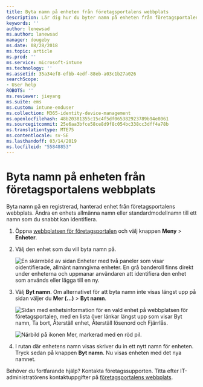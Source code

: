```yaml
---
title: Byta namn på enheten från företagsportalens webbplats
description: Lär dig hur du byter namn på enheten från företagsportalens webbplats.
keywords: ''
author: lenewsad
ms.author: lanewsad
manager: dougeby
ms.date: 08/28/2018
ms.topic: article
ms.prod: ''
ms.service: microsoft-intune
ms.technology: ''
ms.assetid: 35a34ef8-efbb-4edf-88eb-a03c1b27a026
searchScope:
- User help
ROBOTS: ''
ms.reviewer: jieyang
ms.suite: ems
ms.custom: intune-enduser
ms.collection: M365-identity-device-management
ms.openlocfilehash: 48b20381355c15c4f5df065382923789b94e8061
ms.sourcegitcommit: 25e6aa3bfce58ce8d9f8c054bc338cc3dff4a78b
ms.translationtype: MTE75
ms.contentlocale: sv-SE
ms.lasthandoff: 03/14/2019
ms.locfileid: "55848853"
---
```

# <a name="rename-your-device-from-the-company-portal-website"></a>Byta namn på enheten från företagsportalens webbplats

Byta namn på en registrerad, hanterad enhet från företagsportalens webbplats. Ändra en enhets allmänna namn eller standardmodellnamn till ett namn som du snabbt kan identifiera.

1. Öppna [webbplatsen för företagsportalen](https://portal.manage.microsoft.com) och välj knappen __Meny__ > __Enheter__.  

2. Välj den enhet som du vill byta namn på.

    ![En skärmbild av sidan Enheter med två paneler som visar oidentifierade, allmänt namngivna enheter. En grå banderoll finns direkt under enheterna och uppmanar användaren att identifiera den enhet som används eller lägga till en ny.](./media/rename-reset-device-step2-1808.png)   

3. Välj **Byt namn**. Om alternativet för att byta namn inte visas längst upp på sidan väljer du **Mer (…)** > **Byt namn**.   

   ![Sidan med enhetsinformation för en vald enhet på webbplatsen för företagsportalen, med en lista över länkar längst upp som visar Byt namn, Ta bort, Återställ enhet, Återställ lösenord och Fjärrlås. ](./media/rename-reset-device-1808.png)   

    ![Närbild på ikonen Mer, markerad med en röd pil.](./media/rename-reset-device-step3-more-1808.png)  

4. I rutan där enhetens namn visas skriver du in ett nytt namn för enheten. Tryck sedan på knappen **Byt namn**. Nu visas enheten med det nya namnet.  

Behöver du fortfarande hjälp? Kontakta företagssupporten. Titta efter IT-administratörens kontaktuppgifter på [företagsportalens webbplats](https://go.microsoft.com/fwlink/?linkid=2010980).  
